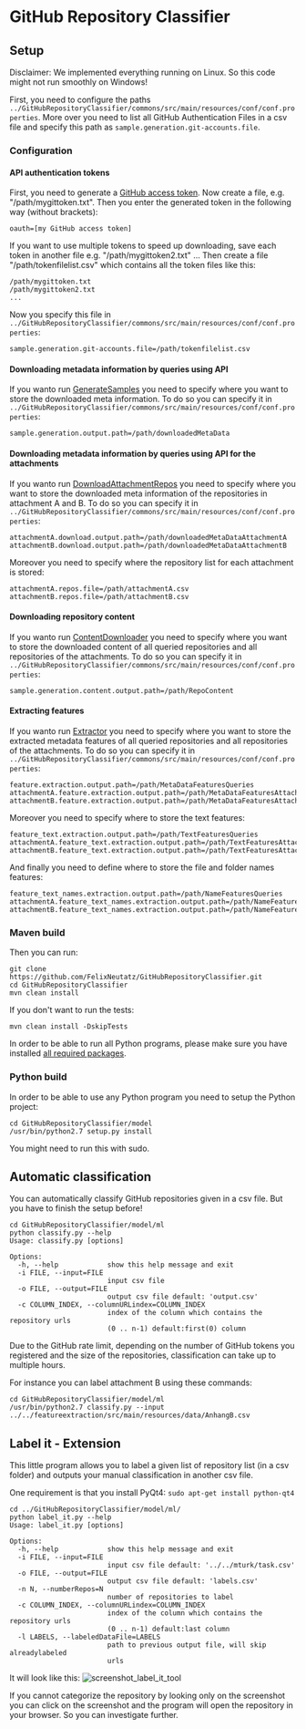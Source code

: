 # GitHub Repository Classifier

## Setup

Disclaimer: We implemented everything running on Linux. So this code might not run smoothly on Windows!

First, you need to configure the paths `../GitHubRepositoryClassifier/commons/src/main/resources/conf/conf.properties`.
More over you need to list all GitHub Authentication Files in a csv file and specify this path as `sample.generation.git-accounts.file`.

### Configuration

#### API authentication tokens
First, you need to generate a [GitHub access token](https://help.github.com/articles/creating-an-access-token-for-command-line-use/). Now create a file, e.g. "/path/mygittoken.txt". Then you enter the generated token in the following way (without brackets):
```
oauth=[my GitHub access token]
```
If you want to use multiple tokens to speed up downloading, save each token in another file e.g. "/path/mygittoken2.txt" ...
Then create a file "/path/tokenfilelist.csv" which contains all the token files like this:
```
/path/mygittoken.txt
/path/mygittoken2.txt
...
```
Now you specify this file in `../GitHubRepositoryClassifier/commons/src/main/resources/conf/conf.properties`:
```
sample.generation.git-accounts.file=/path/tokenfilelist.csv
```

#### Downloading metadata information by queries using API
If you wanto run [GenerateSamples](https://github.com/FelixNeutatz/GitHubRepositoryClassifier/blob/master/samplegeneration/src/main/java/tu/kn/ghrepoclassifier/generation/main/GenerateSamples.java) you need to specify where you want to store the downloaded meta information. To do so you can specify it in `../GitHubRepositoryClassifier/commons/src/main/resources/conf/conf.properties`:
```
sample.generation.output.path=/path/downloadedMetaData
```
#### Downloading metadata information by queries using API for the attachments
If you wanto run [DownloadAttachmentRepos](https://github.com/FelixNeutatz/GitHubRepositoryClassifier/blob/master/samplegeneration/src/main/java/tu/kn/ghrepoclassifier/generation/main/DownloadAttachmentRepos.java) you need to specify where you want to store the downloaded meta information of the repositories in attachment A and B. To do so you can specify it in `../GitHubRepositoryClassifier/commons/src/main/resources/conf/conf.properties`:
```
attachmentA.download.output.path=/path/downloadedMetaDataAttachmentA
attachmentB.download.output.path=/path/downloadedMetaDataAttachmentB
```
Moreover you need to specify where the repository list for each attachment is stored:
```
attachmentA.repos.file=/path/attachmentA.csv
attachmentB.repos.file=/path/attachmentB.csv
```

#### Downloading repository content
If you wanto run [ContentDownloader](https://github.com/FelixNeutatz/GitHubRepositoryClassifier/blob/master/samplegeneration/src/main/java/tu/kn/ghrepoclassifier/generation/main/ContentDownloader.java) you need to specify where you want to store the downloaded content of all queried repositories and all repositories of the attachments. To do so you can specify it in `../GitHubRepositoryClassifier/commons/src/main/resources/conf/conf.properties`:
```
sample.generation.content.output.path=/path/RepoContent
```

#### Extracting features
If you wanto run [Extractor](https://github.com/FelixNeutatz/GitHubRepositoryClassifier/blob/master/featureextraction/src/main/java/tu/kn/ghrepoclassifier/featureextraction/Extractor.java) you need to specify where you want to store the extracted metadata features of all queried repositories and all repositories of the attachments. To do so you can specify it in `../GitHubRepositoryClassifier/commons/src/main/resources/conf/conf.properties`:
```
feature.extraction.output.path=/path/MetaDataFeaturesQueries
attachmentA.feature.extraction.output.path=/path/MetaDataFeaturesAttachmentA
attachmentB.feature.extraction.output.path=/path/MetaDataFeaturesAttachmentB
```
Moreover you need to specify where to store the text features:
```
feature_text.extraction.output.path=/path/TextFeaturesQueries
attachmentA.feature_text.extraction.output.path=/path/TextFeaturesAttachmentA
attachmentB.feature_text.extraction.output.path=/path/TextFeaturesAttachmentB
```
And finally you need to define where to store the file and folder names features:
```
feature_text_names.extraction.output.path=/path/NameFeaturesQueries
attachmentA.feature_text_names.extraction.output.path=/path/NameFeaturesAttachmentA
attachmentB.feature_text_names.extraction.output.path=/path/NameFeaturesAttachmentB
```

### Maven build
Then you can run:

```
git clone https://github.com/FelixNeutatz/GitHubRepositoryClassifier.git
cd GitHubRepositoryClassifier
mvn clean install
```

If you don't want to run the tests:

```
mvn clean install -DskipTests
```

In order to be able to run all Python programs, please make sure you have installed [all required packages](https://github.com/FelixNeutatz/GitHubRepositoryClassifier/blob/master/model/requirements.txt).

### Python build
In order to be able to use any Python program you need to setup the Python project:

```
cd GitHubRepositoryClassifier/model
/usr/bin/python2.7 setup.py install
```
You might need to run this with sudo.

## Automatic classification
You can automatically classify GitHub repositories given in a csv file. But you have to finish the setup before!

```
cd GitHubRepositoryClassifier/model/ml
python classify.py --help
Usage: classify.py [options]

Options:
  -h, --help            show this help message and exit
  -i FILE, --input=FILE
                        input csv file
  -o FILE, --output=FILE
                        output csv file default: 'output.csv'
  -c COLUMN_INDEX, --columnURLindex=COLUMN_INDEX
                        index of the column which contains the repository urls
                        (0 .. n-1) default:first(0) column
```
Due to the GitHub rate limit, depending on the number of GitHub tokens you registered and the size of the repositories, classification can take up to multiple hours.

For instance you can label attachment B using these commands:

```
cd GitHubRepositoryClassifier/model/ml
/usr/bin/python2.7 classify.py --input ../../featureextraction/src/main/resources/data/AnhangB.csv
```

## Label it - Extension
This little program allows you to label a given list of repository list (in a csv folder) and outputs your manual classification in another csv file.

One requirement is that you install PyQt4: `sudo apt-get install python-qt4`

```
cd ../GitHubRepositoryClassifier/model/ml/
python label_it.py --help
Usage: label_it.py [options]

Options:
  -h, --help            show this help message and exit
  -i FILE, --input=FILE
                        input csv file default: '../../mturk/task.csv'
  -o FILE, --output=FILE
                        output csv file default: 'labels.csv'
  -n N, --numberRepos=N
                        number of repositories to label
  -c COLUMN_INDEX, --columnURLindex=COLUMN_INDEX
                        index of the column which contains the repository urls
                        (0 .. n-1) default:last column
  -l LABELS, --labeledDataFile=LABELS
                        path to previous output file, will skip alreadylabeled
                        urls
```

It will look like this:
![screenshot_label_it_tool](https://cloud.githubusercontent.com/assets/5217389/21830339/46eef208-d79c-11e6-872b-4db396bd7bb4.png)

If you cannot categorize the repository by looking only on the screenshot you can click on the screenshot and the program will open the repository in your browser. So you can investigate further.
